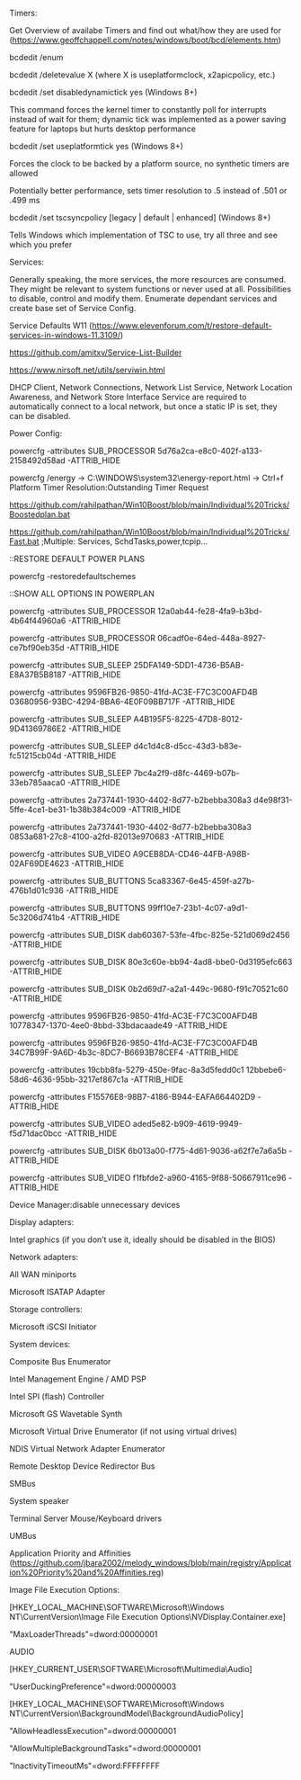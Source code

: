 
Timers:

Get Overview of availabe Timers and find out what/how they are used for (https://www.geoffchappell.com/notes/windows/boot/bcd/elements.htm)

bcdedit /enum

bcdedit /deletevalue X (where X is useplatformclock, x2apicpolicy, etc.)

bcdedit /set disabledynamictick yes (Windows 8+)

This command forces the kernel timer to constantly poll for interrupts instead of wait for them; dynamic tick was implemented as a power saving feature for laptops but hurts desktop performance

bcdedit /set useplatformtick yes (Windows 8+)

Forces the clock to be backed by a platform source, no synthetic timers are allowed

Potentially better performance, sets timer resolution to .5 instead of .501 or .499 ms

bcdedit /set tscsyncpolicy [legacy | default | enhanced] (Windows 8+)

Tells Windows which implementation of TSC to use, try all three and see which you prefer

Services:

Generally speaking, the more services, the more resources are consumed. They might be relevant to system functions or never used at all. Possibilities to disable, control and modify them. Enumerate dependant services and create base set of Service Config.

Service Defaults W11 (https://www.elevenforum.com/t/restore-default-services-in-windows-11.3109/)

https://github.com/amitxv/Service-List-Builder

https://www.nirsoft.net/utils/serviwin.html

DHCP Client, Network Connections, Network List Service, Network Location Awareness, and Network Store Interface Service are required to automatically connect to a local network, but once a static IP is set, they can be disabled.

Power Config:

powercfg -attributes SUB_PROCESSOR 5d76a2ca-e8c0-402f-a133-2158492d58ad -ATTRIB_HIDE

powercfg /energy -> C:\WINDOWS\system32\energy-report.html -> Ctrl+f Platform Timer Resolution:Outstanding Timer Request

https://github.com/rahilpathan/Win10Boost/blob/main/Individual%20Tricks/Boostedplan.bat

https://github.com/rahilpathan/Win10Boost/blob/main/Individual%20Tricks/Fast.bat ;Multiple: Services, SchdTasks,power,tcpip...

::RESTORE DEFAULT POWER PLANS

powercfg -restoredefaultschemes

::SHOW ALL OPTIONS IN POWERPLAN

powercfg -attributes SUB_PROCESSOR 12a0ab44-fe28-4fa9-b3bd-4b64f44960a6 -ATTRIB_HIDE

powercfg -attributes SUB_PROCESSOR 06cadf0e-64ed-448a-8927-ce7bf90eb35d -ATTRIB_HIDE

powercfg -attributes SUB_SLEEP 25DFA149-5DD1-4736-B5AB-E8A37B5B8187 -ATTRIB_HIDE

powercfg -attributes 9596FB26-9850-41fd-AC3E-F7C3C00AFD4B 03680956-93BC-4294-BBA6-4E0F09BB717F -ATTRIB_HIDE

powercfg -attributes SUB_SLEEP A4B195F5-8225-47D8-8012-9D41369786E2 -ATTRIB_HIDE

powercfg -attributes SUB_SLEEP d4c1d4c8-d5cc-43d3-b83e-fc51215cb04d -ATTRIB_HIDE

powercfg -attributes SUB_SLEEP 7bc4a2f9-d8fc-4469-b07b-33eb785aaca0 -ATTRIB_HIDE

powercfg -attributes 2a737441-1930-4402-8d77-b2bebba308a3 d4e98f31-5ffe-4ce1-be31-1b38b384c009 -ATTRIB_HIDE

powercfg -attributes 2a737441-1930-4402-8d77-b2bebba308a3 0853a681-27c8-4100-a2fd-82013e970683 -ATTRIB_HIDE

powercfg -attributes SUB_VIDEO A9CEB8DA-CD46-44FB-A98B-02AF69DE4623 -ATTRIB_HIDE

powercfg -attributes SUB_BUTTONS 5ca83367-6e45-459f-a27b-476b1d01c936 -ATTRIB_HIDE

powercfg -attributes SUB_BUTTONS 99ff10e7-23b1-4c07-a9d1-5c3206d741b4 -ATTRIB_HIDE

powercfg -attributes SUB_DISK dab60367-53fe-4fbc-825e-521d069d2456 -ATTRIB_HIDE

powercfg -attributes SUB_DISK 80e3c60e-bb94-4ad8-bbe0-0d3195efc663 -ATTRIB_HIDE

powercfg -attributes SUB_DISK 0b2d69d7-a2a1-449c-9680-f91c70521c60 -ATTRIB_HIDE

powercfg -attributes 9596FB26-9850-41fd-AC3E-F7C3C00AFD4B 10778347-1370-4ee0-8bbd-33bdacaade49 -ATTRIB_HIDE

powercfg -attributes 9596FB26-9850-41fd-AC3E-F7C3C00AFD4B 34C7B99F-9A6D-4b3c-8DC7-B6693B78CEF4 -ATTRIB_HIDE

powercfg -attributes 19cbb8fa-5279-450e-9fac-8a3d5fedd0c1 12bbebe6-58d6-4636-95bb-3217ef867c1a -ATTRIB_HIDE

powercfg -attributes F15576E8-98B7-4186-B944-EAFA664402D9 -ATTRIB_HIDE

powercfg -attributes SUB_VIDEO aded5e82-b909-4619-9949-f5d71dac0bcc -ATTRIB_HIDE

powercfg -attributes SUB_DISK 6b013a00-f775-4d61-9036-a62f7e7a6a5b -ATTRIB_HIDE

powercfg -attributes SUB_VIDEO f1fbfde2-a960-4165-9f88-50667911ce96 -ATTRIB_HIDE

Device Manager:disable unnecessary devices

Display adapters:

Intel graphics (if you don’t use it, ideally should be disabled in the BIOS)

Network adapters:

All WAN miniports

Microsoft ISATAP Adapter

Storage controllers:

Microsoft iSCSI Initiator

System devices:

Composite Bus Enumerator

Intel Management Engine / AMD PSP

Intel SPI (flash) Controller

Microsoft GS Wavetable Synth

Microsoft Virtual Drive Enumerator (if not using virtual drives)

NDIS Virtual Network Adapter Enumerator

Remote Desktop Device Redirector Bus

SMBus

System speaker

Terminal Server Mouse/Keyboard drivers

UMBus

Application Priority and Affinities (https://github.com/jbara2002/melody_windows/blob/main/registry/Application%20Priority%20and%20Affinities.reg)

Image File Execution Options:

[HKEY_LOCAL_MACHINE\SOFTWARE\Microsoft\Windows NT\CurrentVersion\Image File Execution Options\NVDisplay.Container.exe]

"MaxLoaderThreads"=dword:00000001

AUDIO

[HKEY_CURRENT_USER\SOFTWARE\Microsoft\Multimedia\Audio]

"UserDuckingPreference"=dword:00000003

[HKEY_LOCAL_MACHINE\SOFTWARE\Microsoft\Windows NT\CurrentVersion\BackgroundModel\BackgroundAudioPolicy]

"AllowHeadlessExecution"=dword:00000001

"AllowMultipleBackgroundTasks"=dword:00000001

"InactivityTimeoutMs"=dword:FFFFFFFF